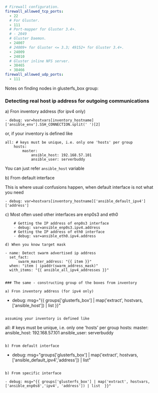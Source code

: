 ```yaml

# Firewall configuration.
firewall_allowed_tcp_ports:
  - 22
  # For Gluster.
  - 111
  # Port-mapper for Gluster 3.4+.
  # - 2049
  # Gluster Daemon.
  - 24007
  # 24009+ for Gluster <= 3.3; 49152+ for Gluster 3.4+.
  - 24009
  - 24010
  # Gluster inline NFS server.
  - 38465
  - 38466
firewall_allowed_udp_ports:
  - 111

```


Notes on finding nodes in glusterfs_box group:


### Detecting real host ip address for outgoing communications

a) Fron inventory address (for ipv4 only)

```
- debug: var=hostvars[inventory_hostname]['ansible_env'].SSH_CONNECTION.split(' ')[2]
```

or, if your inventory is defined like

```
all: # keys must be unique, i.e. only one 'hosts' per group
    hosts:
        master:
            ansible_host: 192.168.57.101
            ansible_user: serverbuddy
```

You can just refer `ansible_host` variable


b) From default interface

This is where usual confusions happen, when default interface is not what you need

```
- debug: var=hostvars[inventory_hostname]['ansible_default_ipv4']['address']
```

c) Most often used other interfaces are enp0s3 and eth0

```
    # Getting the IP address of enp0s3 interface
    - debug: var=ansible_enp0s3.ipv4.address
    # Getting the IP address of eth0 interface
    - debug: var=ansible_eth0.ipv4.address

d) When you know target mask

```
    - name: Detect swarm advertised ip address
      set_fact:
          swarm_master_address: "{{ item }}"
      when: "item | ipaddr(swarm_address_mask)"
      with_items: "{{ ansible_all_ipv4_addresses }}"
```

### The same - constructing group of the boxes from inventory

a) Fron inventory address (for ipv4 only)

```

- debug: msg="{{ groups['glusterfs_box'] | map('extract', hostvars,  ['ansible_host']) | list  }}"

```

assuming your inventory is defined like

```
all: # keys must be unique, i.e. only one 'hosts' per group
    hosts:
        master:
            ansible_host: 192.168.57.101
            ansible_user: serverbuddy
```

b) From default interface

```
- debug: msg="groups['glusterfs_box'] | map('extract', hostvars, ['ansible_default_ipv4','address']) | list"
```

b) From specific interface

```
    - debug: msg="{{ groups['glusterfs_box'] | map('extract', hostvars,  ['ansible_enp0s8','ipv4', 'address']) | list  }}"
```

